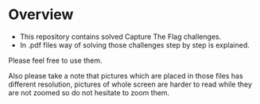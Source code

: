 # Overview
- This repository contains solved Capture The Flag challenges. 
- In .pdf files way of solving those challenges step by step is explained.

Please feel free to use them.

Also please take a note that pictures which are placed
in those files has different resolution, pictures of whole
screen are harder to read while they are not zoomed so do not hesitate
to zoom them.